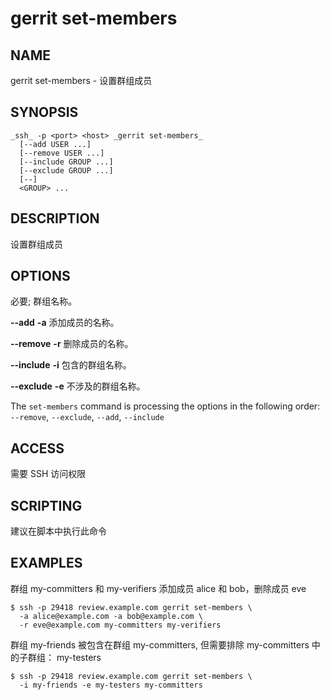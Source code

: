 # gerrit set-members

## NAME
gerrit set-members - 设置群组成员

## SYNOPSIS
```
_ssh_ -p <port> <host> _gerrit set-members_
  [--add USER ...]
  [--remove USER ...]
  [--include GROUP ...]
  [--exclude GROUP ...]
  [--]
  <GROUP> ...
```

## DESCRIPTION
设置群组成员

## OPTIONS
**<GROUP>**
	必要; 群组名称。

**--add**
**-a**
	添加成员的名称。

**--remove**
**-r**
	删除成员的名称。

**--include**
**-i**
	包含的群组名称。

**--exclude**
**-e**
	不涉及的群组名称。

The `set-members` command is processing the options in the following
order: `--remove`, `--exclude`, `--add`, `--include`

## ACCESS
需要 SSH 访问权限

## SCRIPTING
建议在脚本中执行此命令

## EXAMPLES

群组 my-committers 和 my-verifiers 添加成员 alice 和 bob，删除成员 eve
```
$ ssh -p 29418 review.example.com gerrit set-members \
  -a alice@example.com -a bob@example.com \
  -r eve@example.com my-committers my-verifiers
```

群组 my-friends 被包含在群组 my-committers, 但需要排除 my-committers 中的子群组： my-testers 
```
$ ssh -p 29418 review.example.com gerrit set-members \
  -i my-friends -e my-testers my-committers
```

